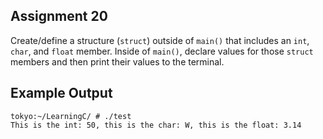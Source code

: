 ## Assignment 20
Create/define a structure (`struct`) outside of `main()` that includes an `int`, `char`, and `float` member. Inside of `main()`, declare values for those `struct` members and then print their values to the terminal.

## Example Output
```terminal_session
tokyo:~/LearningC/ # ./test                                         
This is the int: 50, this is the char: W, this is the float: 3.14
```
